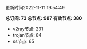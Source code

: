更新时间2022-11-11 19:54:49

**总订阅: 73**
**总节点: 987**
**有效节点: 380**
- v2ray节点: 231
- trojan节点: 84
- ss节点: 65
